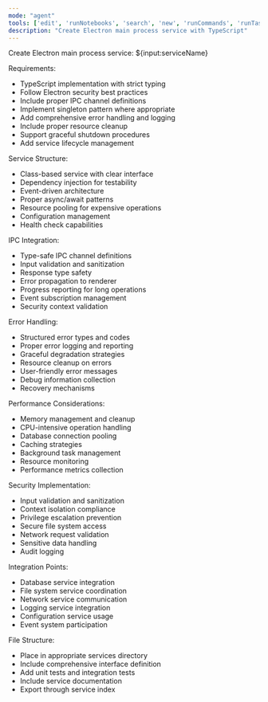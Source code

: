 ```yaml
---
mode: "agent"
tools: ['edit', 'runNotebooks', 'search', 'new', 'runCommands', 'runTasks', 'usages', 'vscodeAPI', 'think', 'problems', 'changes', 'testFailure', 'openSimpleBrowser', 'fetch', 'githubRepo', 'extensions', 'todos', 'runTests', 'sequentialthinking', 'review', 'reviewStaged', 'reviewUnstaged', 'websearch']
description: "Create Electron main process service with TypeScript"
---
```


Create Electron main process service: ${input:serviceName}

Requirements:

- TypeScript implementation with strict typing
- Follow Electron security best practices
- Include proper IPC channel definitions
- Implement singleton pattern where appropriate
- Add comprehensive error handling and logging
- Include proper resource cleanup
- Support graceful shutdown procedures
- Add service lifecycle management

Service Structure:

- Class-based service with clear interface
- Dependency injection for testability
- Event-driven architecture
- Proper async/await patterns
- Resource pooling for expensive operations
- Configuration management
- Health check capabilities

IPC Integration:

- Type-safe IPC channel definitions
- Input validation and sanitization
- Response type safety
- Error propagation to renderer
- Progress reporting for long operations
- Event subscription management
- Security context validation

Error Handling:

- Structured error types and codes
- Proper error logging and reporting
- Graceful degradation strategies
- Resource cleanup on errors
- User-friendly error messages
- Debug information collection
- Recovery mechanisms

Performance Considerations:

- Memory management and cleanup
- CPU-intensive operation handling
- Database connection pooling
- Caching strategies
- Background task management
- Resource monitoring
- Performance metrics collection

Security Implementation:

- Input validation and sanitization
- Context isolation compliance
- Privilege escalation prevention
- Secure file system access
- Network request validation
- Sensitive data handling
- Audit logging

Integration Points:

- Database service integration
- File system service coordination
- Network service communication
- Logging service integration
- Configuration service usage
- Event system participation

File Structure:

- Place in appropriate services directory
- Include comprehensive interface definition
- Add unit tests and integration tests
- Include service documentation
- Export through service index
